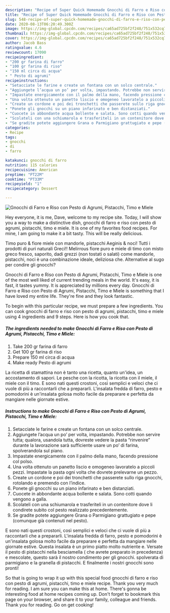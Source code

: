 ```yaml
---
description: "Recipe of Super Quick Homemade Gnocchi di Farro e Riso con Pesto di Agrumi, Pistacchi, Timo e Miele"
title: "Recipe of Super Quick Homemade Gnocchi di Farro e Riso con Pesto di Agrumi, Pistacchi, Timo e Miele"
slug: 548-recipe-of-super-quick-homemade-gnocchi-di-farro-e-riso-con-pesto-di-agrumi-pistacchi-timo-e-miele
date: 2020-08-13T06:20:49.300Z
image: https://img-global.cpcdn.com/recipes/ca65ad725bf2f248/751x532cq70/gnocchi-di-farro-e-riso-con-pesto-di-agrumi-pistacchi-timo-e-miele-recipe-main-photo.jpg
thumbnail: https://img-global.cpcdn.com/recipes/ca65ad725bf2f248/751x532cq70/gnocchi-di-farro-e-riso-con-pesto-di-agrumi-pistacchi-timo-e-miele-recipe-main-photo.jpg
cover: https://img-global.cpcdn.com/recipes/ca65ad725bf2f248/751x532cq70/gnocchi-di-farro-e-riso-con-pesto-di-agrumi-pistacchi-timo-e-miele-recipe-main-photo.jpg
author: Jacob Bass
ratingvalue: 4.6
reviewcount: 17090
recipeingredient:
- "200 gr farina di farro"
- "100 gr farina di riso"
- "150 ml circa di acqua"
- " Pesto di agrumi"
recipeinstructions:
- "Setacciate le farine e create un fontana con un solco centrale."
- "Aggiungete l’acqua un po’ per volta, impastando. Potrebbe non servire tutta; qualora, usandola tutta, dovreste vedere la pasta “rinvenire” durante la lavorazione sarà sufficiente usare un po’ di farina, spolverandola sul piano."
- "Impastate energicamente con il palmo della mano, facendo pressione col polso."
- "Una volta ottenuto un panetto liscio e omogeneo lavoratelo a piccoli pezzi. Impastate la pasta ogni volta che dovrete prelevarne un pezzo."
- "Create un cordone e poi dei tronchetti che passerete sullo riga gnocchi, rotolando e premendo con l’indice."
- "Ponete gli gnocchi su un piano infarinato e ben distanziati."
- "Cuocete in abbondante acqua bollente e salata. Sono cotti quando vengono a galla."
- "Scolateli con una schiumarola e trasferiteli in un contenitore dove li condirete subito col pesto realizzato precedentemente."
- "Se gradite potete aggiungere Grana o Parmigiano grattugiato e pepe (comunque già contenuti nel pesto)."
categories:
- Recipe
tags:
- gnocchi
- di
- farro

katakunci: gnocchi di farro 
nutrition: 115 calories
recipecuisine: American
preptime: "PT22M"
cooktime: "PT33M"
recipeyield: "1"
recipecategory: Dessert

---
```



![Gnocchi di Farro e Riso con Pesto di Agrumi, Pistacchi, Timo e Miele](https://img-global.cpcdn.com/recipes/ca65ad725bf2f248/751x532cq70/gnocchi-di-farro-e-riso-con-pesto-di-agrumi-pistacchi-timo-e-miele-recipe-main-photo.jpg)

Hey everyone, it is me, Dave, welcome to my recipe site. Today, I will show you a way to make a distinctive dish, gnocchi di farro e riso con pesto di agrumi, pistacchi, timo e miele. It is one of my favorites food recipes. For mine, I am going to make it a bit tasty. This will be really delicious.

Timo puro &amp; fiore miele con mandorle, pistacchi Aeginis &amp; noci! Tutti i prodotti di puri naturali Greci!! Melirrous fiore puro e miele di timo con misto greco fresco, saporito, dadi grezzi (non tostati o salati) come mandorle, pistacchi, noci è una combinazione ideale, deliziosa che. Alternative al sugo per condire gli gnocchi?

Gnocchi di Farro e Riso con Pesto di Agrumi, Pistacchi, Timo e Miele is one of the most well liked of current trending meals in the world. It's easy, it is fast, it tastes yummy. It is appreciated by millions every day. Gnocchi di Farro e Riso con Pesto di Agrumi, Pistacchi, Timo e Miele is something that I have loved my entire life. They're fine and they look fantastic.


To begin with this particular recipe, we must prepare a few ingredients. You can cook gnocchi di farro e riso con pesto di agrumi, pistacchi, timo e miele using 4 ingredients and 9 steps. Here is how you cook that.

<!--inarticleads1-->

##### The ingredients needed to make Gnocchi di Farro e Riso con Pesto di Agrumi, Pistacchi, Timo e Miele:

1. Take 200 gr farina di farro
1. Get 100 gr farina di riso
1. Prepare 150 ml circa di acqua
1. Make ready  Pesto di agrumi


La ricetta di stamattina non è tanto una ricetta, quanto un&#39;idea, un accostamento di sapori. Le pesche con la ricotta, la ricotta con il miele, il miele con il timo. E sono nati questi crostoni, così semplici e veloci che ci vuole di più a raccontarli che a prepararli. L&#39;insalata fredda di farro, pesto e pomodorini è un&#39;insalata golosa molto facile da preparare e perfetta da mangiare nelle giornate estive. 

<!--inarticleads2-->

##### Instructions to make Gnocchi di Farro e Riso con Pesto di Agrumi, Pistacchi, Timo e Miele:

1. Setacciate le farine e create un fontana con un solco centrale.
1. Aggiungete l’acqua un po’ per volta, impastando. Potrebbe non servire tutta; qualora, usandola tutta, dovreste vedere la pasta “rinvenire” durante la lavorazione sarà sufficiente usare un po’ di farina, spolverandola sul piano.
1. Impastate energicamente con il palmo della mano, facendo pressione col polso.
1. Una volta ottenuto un panetto liscio e omogeneo lavoratelo a piccoli pezzi. Impastate la pasta ogni volta che dovrete prelevarne un pezzo.
1. Create un cordone e poi dei tronchetti che passerete sullo riga gnocchi, rotolando e premendo con l’indice.
1. Ponete gli gnocchi su un piano infarinato e ben distanziati.
1. Cuocete in abbondante acqua bollente e salata. Sono cotti quando vengono a galla.
1. Scolateli con una schiumarola e trasferiteli in un contenitore dove li condirete subito col pesto realizzato precedentemente.
1. Se gradite potete aggiungere Grana o Parmigiano grattugiato e pepe (comunque già contenuti nel pesto).


E sono nati questi crostoni, così semplici e veloci che ci vuole di più a raccontarli che a prepararli. L&#39;insalata fredda di farro, pesto e pomodorini è un&#39;insalata golosa molto facile da preparare e perfetta da mangiare nelle giornate estive. Questa insalata è un primo piatto molto nutriente e. Versate il pesto di pistacchi nella besciamella ( che avrete preparato in precedenza) e mescolate, questo sarà il nostro condimento per gli gnocchi. spolverata di parmigiano e la granella di pistacchi. E finalmente i nostri gnocchi sono pronti! 

So that is going to wrap it up with this special food gnocchi di farro e riso con pesto di agrumi, pistacchi, timo e miele recipe. Thank you very much for reading. I am sure you can make this at home. There's gonna be interesting food at home recipes coming up. Don't forget to bookmark this page on your browser, and share it to your family, colleague and friends. Thank you for reading. Go on get cooking!
